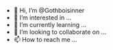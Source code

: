 - 👋 Hi, I’m @Gothboisinner
- 👀 I’m interested in ...
- 🌱 I’m currently learning ...
- 💞️ I’m looking to collaborate on ...
- 📫 How to reach me ...

<!---
Gothboisinner/Gothboisinner is a ✨ special ✨ repository because its `README.md` (this file) appears on your GitHub profile.
You can click the Preview link to take a look at your changes.
--->
